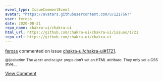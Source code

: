 ```yaml
---
event_type: IssueCommentEvent
avatar: "https://avatars.githubusercontent.com/u/121766?"
user: feross
date: 2020-08-21
repo_name: chakra-ui/chakra-ui
html_url: https://github.com/chakra-ui/chakra-ui/issues/1721
repo_url: https://github.com/chakra-ui/chakra-ui
---
```


<a href='https://github.com/feross' target='_blank'>feross</a> commented on issue <a href='https://github.com/chakra-ui/chakra-ui/issues/1721' target='_blank'>chakra-ui/chakra-ui#1721</a>.

<small>@ljosberinn The `width` and `height` props don't set an HTML *attribute*. They only set a CSS style....</small>

<a href='https://github.com/chakra-ui/chakra-ui/issues/1721' target='_blank'>View Comment</a>